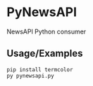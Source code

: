 # PyNewsAPI
NewsAPI Python consumer


## Usage/Examples

```
pip install termcolor
py pynewsapi.py
```

